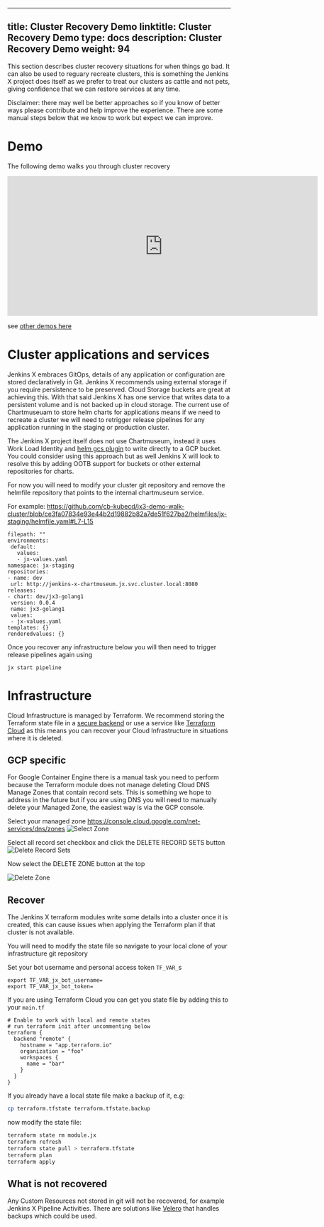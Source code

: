 
---

title: Cluster Recovery Demo
linktitle: Cluster Recovery Demo
type: docs
description: Cluster Recovery Demo
weight: 94
---

This section describes cluster recovery situations for when things go bad.  It can also be used to reguary recreate clusters, this is something the Jenkins X project does itself as we prefer to treat our clusters as cattle and not pets, giving confidence that we can restore services at any time.

Disclaimer: there may well be better approaches so if you know of better ways please contribute and help improve the experience.  There are some manual steps below that we know to work but expect we can improve.

# Demo

The following demo walks you through cluster recovery

<iframe width="700" height="315" src="https://www.youtube.com/embed/2QgX3cn0GqU" frameborder="0" allow="accelerometer; autoplay; clipboard-write; encrypted-media; gyroscope; picture-in-picture" allowfullscreen></iframe>

see [other demos here](https://www.youtube.com/playlist?list=PLr_PmC4W69dKM3fo8OK729fdmX_MTqdHd)

# Cluster applications and services

Jenkins X embraces GitOps, details of any application or configuration are stored declaratively in Git.  Jenkins X recommends using external storage if you require persistence to be preserved.  Cloud Storage buckets are great at achieving this.  With that said Jenkins X has one service that writes data to a persistent volume and is not backed up in cloud storage.  The current use of Chartmuseuam to store helm charts for applications means if we need to recreate a cluster we will need to retrigger release pipelines for any application running in the staging or production cluster.

The Jenkins X project itself does not use Chartmuseum, instead it uses Work Load Identity and [helm gcs plugin](https://github.com/hayorov/helm-gcs) to write directly to a GCP bucket.  You could consider using this approach but as well Jenkins X will look to resolve this by adding OOTB support for buckets or other external repositories for charts.

For now you will need to modify your cluster git repository and remove the helmfile repository that points to the internal chartmuseum service.

For example: <https://github.com/cb-kubecd/jx3-demo-walk-cluster/blob/ce3fa07834e93e44b2d19882b82a7de51f627ba2/helmfiles/jx-staging/helmfile.yaml#L7-L15>

```
filepath: ""
environments:
 default:
   values:
   - jx-values.yaml
namespace: jx-staging
repositories:
- name: dev
 url: http://jenkins-x-chartmuseum.jx.svc.cluster.local:8080
releases:
- chart: dev/jx3-golang1
 version: 0.0.4
 name: jx3-golang1
 values:
 - jx-values.yaml
templates: {}
renderedvalues: {}
```

Once you recover any infrastructure below you will then need to trigger release pipelines again using

```
jx start pipeline
```

# Infrastructure

Cloud Infrastructure is managed by Terraform.  We recommend storing the Terraform state file in a [secure backend](https://www.terraform.io/docs/backends/index.html) or use a service like [Terraform Cloud](https://app.terraform.io/) as this means you can recover your Cloud Infrastructure in situations where it is deleted.

## GCP specific

For Google Container Engine there is a manual task you need to perform because the Terraform module does not manage deleting Cloud DNS Manage Zones that contain record sets.  This is something we hope to address in the future but if you are using DNS you will need to manually delete your Managed Zone, the easiest way is via the GCP console.

Select your managed zone <https://console.cloud.google.com/net-services/dns/zones>
![Select Zone](/images/v3/gcp_select_zone.png)

Select all record set checkbox and click the DELETE RECORD SETS button
![Delete Record Sets](/images/v3/gcp_delete_recordsets.png)

Now select the DELETE ZONE button at the top

![Delete Zone](/images/v3/gcp_delete_zone.png)

## Recover

The Jenkins X terraform modules write some details into a cluster once it is created, this can cause issues when applying the Terraform plan if that cluster is not available.

You will need to modify the state file so navigate to your local clone of your infrastructure git repository

Set your bot username and personal access token `TF_VAR_`s

```
export TF_VAR_jx_bot_username=
export TF_VAR_jx_bot_token=
```

If you are using Terraform Cloud you can get you state file by adding this to your `main.tf`

```
# Enable to work with local and remote states
# run terraform init after uncommenting below
terraform {
  backend "remote" {
    hostname = "app.terraform.io"
    organization = "foo"
    workspaces {
      name = "bar"
    }
  }
}
```

If you already have a local state file make a backup of it, e.g:

```sh
cp terraform.tfstate terraform.tfstate.backup
```

now modify the state file:

```sh
terraform state rm module.jx
terraform refresh
terraform state pull > terraform.tfstate
terraform plan
terraform apply
```

## What is not recovered

Any Custom Resources not stored in git will not be recovered, for example Jenkins X Pipeline Activities.  There are solutions like [Velero](https://velero.io/) that handles backups which could be used.
